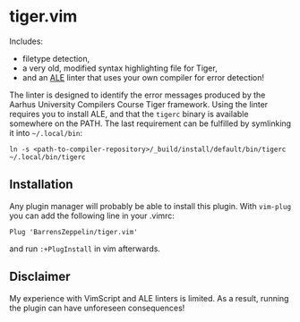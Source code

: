 # tiger.vim

Includes:
* filetype detection,
* a very old, modified syntax highlighting file for Tiger,
* and an [ALE](https://github.com/dense-analysis/ale) linter that uses your own compiler for error detection!

The linter is designed to identify the error messages produced by the Aarhus University Compilers Course Tiger framework.
Using the linter requires you to install ALE, and that the `tigerc` binary is available somewhere on the PATH. The last requirement can be fulfilled by symlinking it into `~/.local/bin`:
```
ln -s <path-to-compiler-repository>/_build/install/default/bin/tigerc ~/.local/bin/tigerc
```

## Installation

Any plugin manager will probably be able to install this plugin.
With `vim-plug` you can add the following line in your .vimrc:
```
Plug 'BarrensZeppelin/tiger.vim'
```
and run `:+PlugInstall` in vim afterwards.

## Disclaimer

My experience with VimScript and ALE linters is limited.
As a result, running the plugin can have unforeseen consequences!
